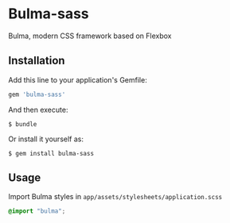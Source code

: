 # Bulma-sass

Bulma, modern CSS framework based on Flexbox

## Installation

Add this line to your application's Gemfile:

```ruby
gem 'bulma-sass'
```

And then execute:

    $ bundle

Or install it yourself as:

    $ gem install bulma-sass

## Usage

Import Bulma styles in `app/assets/stylesheets/application.scss`

```css
@import "bulma";
```
